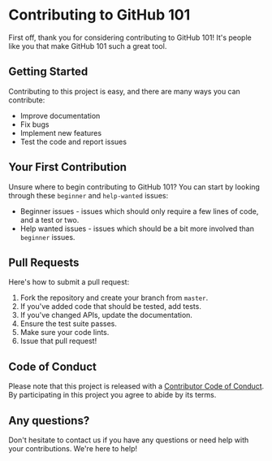 # Contributing to GitHub 101

First off, thank you for considering contributing to GitHub 101! It's people like you that make GitHub 101 such a great tool.

## Getting Started

Contributing to this project is easy, and there are many ways you can contribute:

- Improve documentation
- Fix bugs
- Implement new features
- Test the code and report issues

## Your First Contribution

Unsure where to begin contributing to GitHub 101? You can start by looking through these `beginner` and `help-wanted` issues:

- Beginner issues - issues which should only require a few lines of code, and a test or two.
- Help wanted issues - issues which should be a bit more involved than `beginner` issues.

## Pull Requests

Here's how to submit a pull request:

1. Fork the repository and create your branch from `master`.
2. If you've added code that should be tested, add tests.
3. If you've changed APIs, update the documentation.
4. Ensure the test suite passes.
5. Make sure your code lints.
6. Issue that pull request!

## Code of Conduct

Please note that this project is released with a [Contributor Code of Conduct](https://www.contributor-covenant.org/version/2/0/code_of_conduct/). By participating in this project you agree to abide by its terms.

## Any questions?

Don't hesitate to contact us if you have any questions or need help with your contributions. We're here to help!
